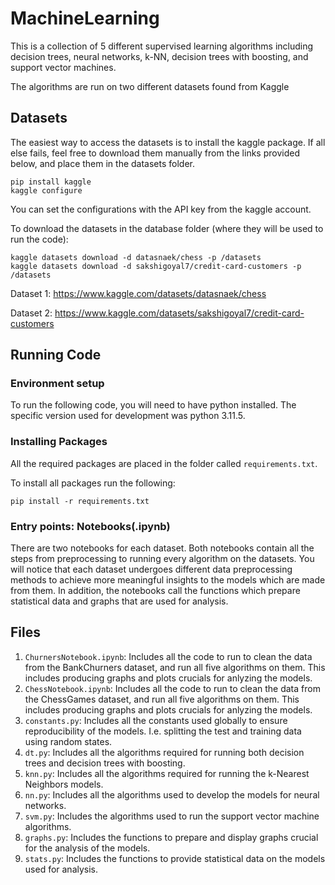 # MachineLearning
This is a collection of 5 different supervised learning algorithms including decision trees, neural networks, k-NN, decision trees with boosting, and support vector machines. 

The algorithms are run on two different datasets found from Kaggle

## Datasets
The easiest way to access the datasets is to install the kaggle package. If all else fails, feel free to download them manually from the links provided below, and place them in the datasets folder. 

```
pip install kaggle
kaggle configure
```

You can set the configurations with the API key from the kaggle account. 

To download the datasets in the database folder (where they will be used to run the code):

```
kaggle datasets download -d datasnaek/chess -p /datasets
kaggle datasets download -d sakshigoyal7/credit-card-customers -p /datasets
```

Dataset 1:
https://www.kaggle.com/datasets/datasnaek/chess

Dataset 2:
https://www.kaggle.com/datasets/sakshigoyal7/credit-card-customers


## Running Code
### Environment setup
To run the following code, you will need to have python installed. The specific version used for development was python 3.11.5. 

### Installing Packages
All the required packages are placed in the folder called `requirements.txt`. 

To install all packages run the following:
```
pip install -r requirements.txt
```

### Entry points: Notebooks(.ipynb)
There are two notebooks for each dataset. Both notebooks contain all the steps from preprocessing to running every algorithm on the datasets. You will notice that each dataset undergoes different data preprocessing methods to achieve more meaningful insights to the models which are made from them. In addition, the notebooks call the functions which prepare statistical data and graphs that are used for analysis.

## Files
1. `ChurnersNotebook.ipynb`: Includes all the code to run to clean the data from the BankChurners dataset, and run all five algorithms on them. This includes producing graphs and plots crucials for anlyzing the models.
2. `ChessNotebook.ipynb`: Includes all the code to run to clean the data from the ChessGames dataset, and run all five algorithms on them. This includes producing graphs and plots crucials for anlyzing the models.
3. `constants.py`: Includes all the constants used globally to ensure reproducibility of the models. I.e. splitting the test and training data using random states.
4. `dt.py`: Includes all the algorithms required for running both decision trees and decision trees with boosting.
5. `knn.py`: Includes all the algorithms required for running the k-Nearest Neighbors models.
6. `nn.py`: Includes all the algorithms used to develop the models for neural networks.
7. `svm.py`: Includes the algorithms used to run the support vector machine algorithms.
8. `graphs.py`: Includes the functions to prepare and display graphs crucial for the analysis of the models.
9. `stats.py`: Includes the functions to provide statistical data on the models used for analysis. 